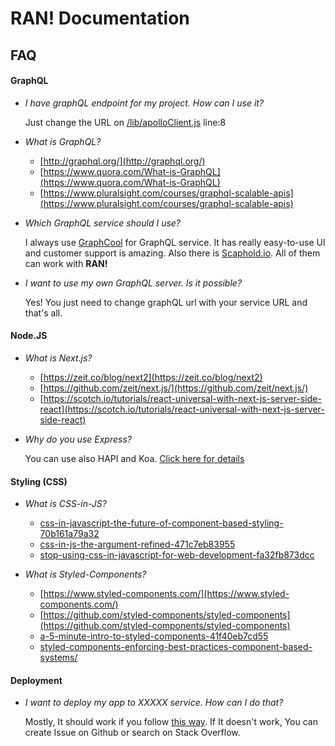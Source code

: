 # RAN! Documentation

## FAQ

#### GraphQL

- _I have graphQL endpoint for my project. How can I use it?_

  Just change the URL on [/lib/apolloClient.js]([/lib/apolloClient.js) line:8

- _What is GraphQL?_

  - [http://graphql.org/](http://graphql.org/)
  - [https://www.quora.com/What-is-GraphQL](https://www.quora.com/What-is-GraphQL)
  - [https://www.pluralsight.com/courses/graphql-scalable-apis](https://www.pluralsight.com/courses/graphql-scalable-apis)

- _Which GraphQL service should I use?_

  I always use [GraphCool](https://www.graph.cool) for GraphQL service. It has really easy-to-use UI and customer support is amazing. Also there is [Scaphold.io](https://scaphold.io). All of them can work with **RAN!**

- _I want to use my own GraphQL server. Is it possible?_

  Yes! You just need to change graphQL url with your service URL and that's all.

#### Node.JS

- _What is Next.js?_

  - [https://zeit.co/blog/next2](https://zeit.co/blog/next2)
  - [https://github.com/zeit/next.js/](https://github.com/zeit/next.js/)
  - [https://scotch.io/tutorials/react-universal-with-next-js-server-side-react](https://scotch.io/tutorials/react-universal-with-next-js-server-side-react)

- _Why do you use Express?_

  You can use also HAPI and Koa. [Click here for details](https://github.com/zeit/next.js/#custom-server-and-routing)

#### Styling (CSS)

- _What is CSS-in-JS?_

  - [css-in-javascript-the-future-of-component-based-styling-70b161a79a32](https://medium.freecodecamp.com/css-in-javascript-the-future-of-component-based-styling-70b161a79a32)
  - [css-in-js-the-argument-refined-471c7eb83955](https://medium.com/@steida/css-in-js-the-argument-refined-471c7eb83955)
  - [stop-using-css-in-javascript-for-web-development-fa32fb873dcc](https://medium.com/@gajus/stop-using-css-in-javascript-for-web-development-fa32fb873dcc)

- _What is Styled-Components?_

  - [https://www.styled-components.com/](https://www.styled-components.com/)
  - [https://github.com/styled-components/styled-components](https://github.com/styled-components/styled-components)
  - [a-5-minute-intro-to-styled-components-41f40eb7cd55](https://medium.freecodecamp.com/a-5-minute-intro-to-styled-components-41f40eb7cd55)
  - [styled-components-enforcing-best-practices-component-based-systems/](https://www.smashingmagazine.com/2017/01/styled-components-enforcing-best-practices-component-based-systems/)

#### Deployment

- _I want to deploy my app to XXXXX service. How can I do that?_

  Mostly, It should work if you follow [this way](/docs/Deployment/digital-ocean.md). If It doesn't work, You can create Issue on Github or search on Stack Overflow.
